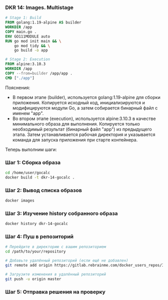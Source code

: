 ### DKR 14: Images. Multistage

```Dockerfile
# Stage 1: Build
FROM golang:1.19-alpine AS builder
WORKDIR /app
COPY main.go .
ENV GO111MODULE auto
RUN go mod init main && \
    go mod tidy && \
    go build -o app

# Stage 2: Execution
FROM alpine:3.10.3
WORKDIR /app
COPY --from=builder /app/app .
CMD ["./app"]
```

Пояснения:

- В первом этапе (builder), используется golang:1.19-alpine для сборки приложения. Копируется исходный код, инициализируются и модифицируются модули Go, а затем собирается бинарный файл с именем "app".
- Во втором этапе (execution), используется alpine:3.10.3 в качестве минимального образа для выполнения. Копируется только необходимый результат (бинарный файл "app") из предыдущего этапа. Затем устанавливается рабочая директория и указывается команда для запуска приложения при старте контейнера.

Теперь выполним шаги:

### Шаг 1: Сборка образа

```bash
cd /home/user/gocalc
docker build -t dkr-14-gocalc .
```

### Шаг 2: Вывод списка образов

```bash
docker images
```

### Шаг 3: Изучение history собранного образа

```bash
docker history dkr-14-gocalc
```

### Шаг 4: Пуш в репозиторий

```bash
# Перейдите в директорию с вашим репозиторием
cd /path/to/your/repository

# Добавьте удалённый репозиторий (если ещё не добавлен)
git remote add origin https://gitlab.rebrainme.com/docker_users_repos/ID_ВАШЕГО_ПОЛЬЗОВАТЕЛЯ_В_GITLAB/dkr-14-gocalc.git

# Загрузите изменения в удалённый репозиторий
git push -u origin master
```

### Шаг 5: Отправка решения на проверку